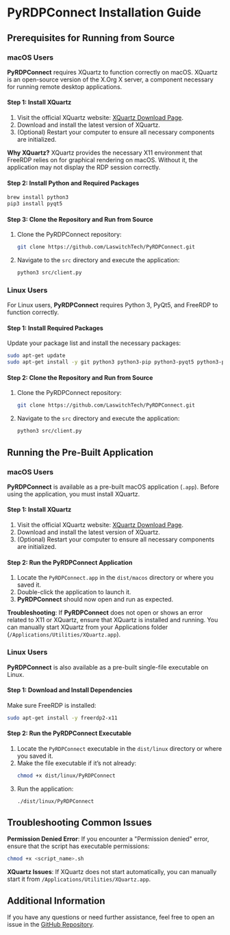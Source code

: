 # PyRDPConnect Installation Guide

## Prerequisites for Running from Source

### macOS Users

**PyRDPConnect** requires XQuartz to function correctly on macOS. XQuartz is an open-source version of the X.Org X server, a component necessary for running remote desktop applications.

#### Step 1: Install XQuartz

1. Visit the official XQuartz website: [XQuartz Download Page](https://www.xquartz.org/).
2. Download and install the latest version of XQuartz.
3. (Optional) Restart your computer to ensure all necessary components are initialized.

**Why XQuartz?**
XQuartz provides the necessary X11 environment that FreeRDP relies on for graphical rendering on macOS. Without it, the application may not display the RDP session correctly.

#### Step 2: Install Python and Required Packages

```sh
brew install python3
pip3 install pyqt5
```

#### Step 3: Clone the Repository and Run from Source

1. Clone the PyRDPConnect repository:
    ```sh
    git clone https://github.com/LaswitchTech/PyRDPConnect.git
    ```
2. Navigate to the `src` directory and execute the application:
    ```sh
    python3 src/client.py
    ```

### Linux Users

For Linux users, **PyRDPConnect** requires Python 3, PyQt5, and FreeRDP to function correctly.

#### Step 1: Install Required Packages

Update your package list and install the necessary packages:

```sh
sudo apt-get update
sudo apt-get install -y git python3 python3-pip python3-pyqt5 python3-pyqt5.qtquick python3-pyqt5.sip freerdp2-x11
```

#### Step 2: Clone the Repository and Run from Source

1. Clone the PyRDPConnect repository:
    ```sh
    git clone https://github.com/LaswitchTech/PyRDPConnect.git
    ```
2. Navigate to the `src` directory and execute the application:
    ```sh
    python3 src/client.py
    ```

## Running the Pre-Built Application

### macOS Users

**PyRDPConnect** is available as a pre-built macOS application (`.app`). Before using the application, you must install XQuartz.

#### Step 1: Install XQuartz

1. Visit the official XQuartz website: [XQuartz Download Page](https://www.xquartz.org/).
2. Download and install the latest version of XQuartz.
3. (Optional) Restart your computer to ensure all necessary components are initialized.

#### Step 2: Run the PyRDPConnect Application

1. Locate the `PyRDPConnect.app` in the `dist/macos` directory or where you saved it.
2. Double-click the application to launch it.
3. **PyRDPConnect** should now open and run as expected.

**Troubleshooting**: If **PyRDPConnect** does not open or shows an error related to X11 or XQuartz, ensure that XQuartz is installed and running. You can manually start XQuartz from your Applications folder (`/Applications/Utilities/XQuartz.app`).

### Linux Users

**PyRDPConnect** is also available as a pre-built single-file executable on Linux.

#### Step 1: Download and Install Dependencies

Make sure FreeRDP is installed:

```sh
sudo apt-get install -y freerdp2-x11
```

#### Step 2: Run the PyRDPConnect Executable

1. Locate the `PyRDPConnect` executable in the `dist/linux` directory or where you saved it.
2. Make the file executable if it’s not already:
    ```sh
    chmod +x dist/linux/PyRDPConnect
    ```
3. Run the application:
    ```sh
    ./dist/linux/PyRDPConnect
    ```

## Troubleshooting Common Issues

**Permission Denied Error**: If you encounter a "Permission denied" error, ensure that the script has executable permissions:
```sh
chmod +x <script_name>.sh
```

**XQuartz Issues**: If XQuartz does not start automatically, you can manually start it from `/Applications/Utilities/XQuartz.app`.

## Additional Information

If you have any questions or need further assistance, feel free to open an issue in the [GitHub Repository](https://github.com/LaswitchTech/PyRDPConnect/issues).
